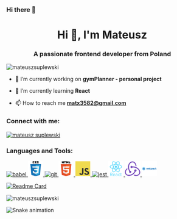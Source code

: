 ### Hi there 👋


<h1 align="center">Hi 👋, I'm Mateusz</h1>
<h3 align="center">A passionate frontend developer from Poland</h3>

<p align="left"> <img src="https://komarev.com/ghpvc/?username=mateuszsuplewski&label=Profile%20views&color=0cb300&style=flat" alt="mateuszsuplewski" /> </p>

- 🔭 I’m currently working on **gymPlanner - personal project**

- 🌱 I’m currently learning **React**

- 📫 How to reach me **matx3582@gmail.com**

<h3 align="left">Connect with me:</h3>
<p align="left">
<a href="https://linkedin.com/in/mateusz suplewski" target="blank"><img align="center" src="https://raw.githubusercontent.com/rahuldkjain/github-profile-readme-generator/master/src/images/icons/Social/linked-in-alt.svg" alt="mateusz suplewski" height="30" width="40" /></a>
</p>

<h3 align="left">Languages and Tools:</h3>
<p align="left"> <a href="https://babeljs.io/" target="_blank" rel="noreferrer"> <img src="https://www.vectorlogo.zone/logos/babeljs/babeljs-icon.svg" alt="babel" width="40" height="40"/> </a> <a href="https://www.w3schools.com/css/" target="_blank" rel="noreferrer"> <img src="https://raw.githubusercontent.com/devicons/devicon/master/icons/css3/css3-original-wordmark.svg" alt="css3" width="40" height="40"/> </a> <a href="https://git-scm.com/" target="_blank" rel="noreferrer"> <img src="https://www.vectorlogo.zone/logos/git-scm/git-scm-icon.svg" alt="git" width="40" height="40"/> </a> <a href="https://www.w3.org/html/" target="_blank" rel="noreferrer"> <img src="https://raw.githubusercontent.com/devicons/devicon/master/icons/html5/html5-original-wordmark.svg" alt="html5" width="40" height="40"/> </a> <a href="https://developer.mozilla.org/en-US/docs/Web/JavaScript" target="_blank" rel="noreferrer"> <img src="https://raw.githubusercontent.com/devicons/devicon/master/icons/javascript/javascript-original.svg" alt="javascript" width="40" height="40"/> </a> <a href="https://jestjs.io" target="_blank" rel="noreferrer"> <img src="https://www.vectorlogo.zone/logos/jestjsio/jestjsio-icon.svg" alt="jest" width="40" height="40"/> </a> <a href="https://reactjs.org/" target="_blank" rel="noreferrer"> <img src="https://raw.githubusercontent.com/devicons/devicon/master/icons/react/react-original-wordmark.svg" alt="react" width="40" height="40"/> </a> <a href="https://redux.js.org" target="_blank" rel="noreferrer"> <img src="https://raw.githubusercontent.com/devicons/devicon/master/icons/redux/redux-original.svg" alt="redux" width="40" height="40"/> </a> <a href="https://webpack.js.org" target="_blank" rel="noreferrer"> <img src="https://raw.githubusercontent.com/devicons/devicon/d00d0969292a6569d45b06d3f350f463a0107b0d/icons/webpack/webpack-original-wordmark.svg" alt="webpack" width="40" height="40"/> </a> </p>


[![Readme Card](https://github-readme-stats.vercel.app/api/pin/?username=MateuszSuplewski&repo=Custom-Table-Library)](https://github.com/MateuszSuplewski/Custom-Table-Library)

<p><img align="center" src="https://github-readme-stats.vercel.app/api/top-langs?username=mateuszsuplewski&show_icons=true&locale=en&layout=compact" alt="mateuszsuplewski" /></p>

![Snake animation](https://github.com/MateuszSuplewski/MateuszSuplewski/blob/output/github-contribution-grid-snake.svg)
